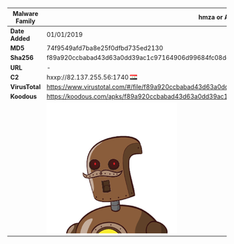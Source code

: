 | Malware Family | hmza or APT-C-27                                             |
| -------------- | ------------------------------------------------------------ |
| **Date Added** | 01/01/2019                                                   |
| **MD5**        | 74f9549afd7ba8e25f0dfbd735ed2130                             |
| **Sha256**     | f89a920ccbabad43d63a0dd39ac1c97164906d99684fc08dcd67cad85ffdc86e |
| **URL**        | -                                                            |
| **C2**         | hxxp://82.137.255.56:1740 ![Syria](../assets/flag/sy.png "Syria") |
| **VirusTotal** | https://www.virustotal.com/#/file/f89a920ccbabad43d63a0dd39ac1c97164906d99684fc08dcd67cad85ffdc86e/detection |
| **Koodous**    | https://koodous.com/apks/f89a920ccbabad43d63a0dd39ac1c97164906d99684fc08dcd67cad85ffdc86e |
|                | ![](../assets/f89a920ccbabad43d63a0dd39ac1c97164906d99684fc08dcd67cad85ffdc86e.png) |